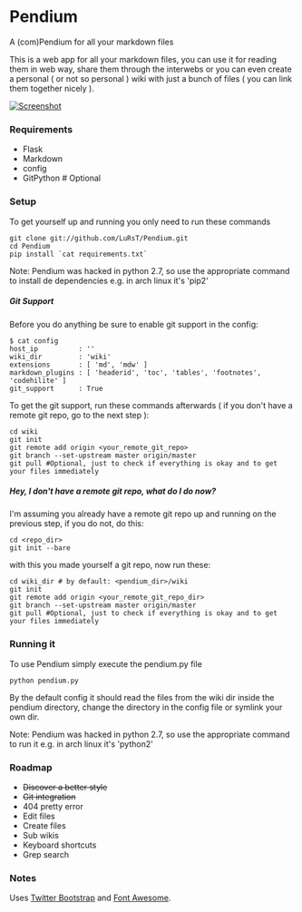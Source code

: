# Pendium

A (com)Pendium for all your markdown files

This is a web app for all your markdown files, you can use it for reading them in web way, share them through the interwebs or you can even create a personal ( or not so personal ) wiki with just a bunch of files ( you can link them together nicely ).

[![Screenshot](http://s7.postimage.org/f09s4pezf/pendium_screen.png)](http://postimage.org/image/s2w7whqfr/full/)

### Requirements

* Flask
* Markdown
* config
* GitPython # Optional

### Setup

To get yourself up and running you only need to run these commands

    git clone git://github.com/LuRsT/Pendium.git
    cd Pendium
    pip install `cat requirements.txt`

Note: Pendium was hacked in python 2.7, so use the appropriate command to install de dependencies e.g. in arch linux it's 'pip2'

##### Git Support

Before you do anything be sure to enable git support in the config:

    $ cat config
    host_ip          : ''
    wiki_dir         : 'wiki'
    extensions       : [ 'md', 'mdw' ]
    markdown_plugins : [ 'headerid', 'toc', 'tables', 'footnotes', 'codehilite' ]
    git_support      : True

To get the git support, run these commands afterwards ( if you don't have a remote git repo, go to the next step ):

    cd wiki
    git init
    git remote add origin <your_remote_git_repo>
    git branch --set-upstream master origin/master
    git pull #Optional, just to check if everything is okay and to get your files immediately

##### Hey, I don't have a remote git repo, what do I do now?

I'm assuming you already have a remote git repo up and running on the previous step, if you do not, do this:

    cd <repo_dir>
    git init --bare

with this you made yourself a git repo, now run these:

    cd wiki_dir # by default: <pendium_dir>/wiki
    git init
    git remote add origin <your_remote_git_repo_dir>
    git branch --set-upstream master origin/master
    git pull #Optional, just to check if everything is okay and to get your files immediately

### Running it

To use Pendium simply execute the pendium.py file

    python pendium.py

By the default config it should read the files from the wiki dir inside the pendium directory, change the directory in the config file or symlink your own dir.

Note: Pendium was hacked in python 2.7, so use the appropriate command to run it e.g. in arch linux it's 'python2'

### Roadmap

* ~~Discover a better style~~
* ~~Git integration~~
* 404 pretty error
* Edit files
* Create files
* Sub wikis
* Keyboard shortcuts
* Grep search

### Notes

Uses [Twitter Bootstrap](http://twitter.github.com/bootstrap/) and [Font Awesome](http://fortawesome.github.com/Font-Awesome/).
